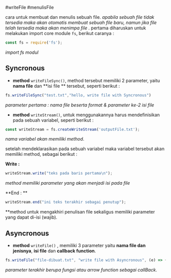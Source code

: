 #writeFile #menulisFile

cara untuk membuat dan menulis sebuah file.
*apabila sebuah file tidak tersedia maka akan otomatis membuat sebuah file baru, namun jika file telah tersedia maka akan menimpa file .*
pertama diharuskan untuk melakukan import core module `fs`, berikut caranya : 
```js
const fs = require('fs');
```
*import fs modul*

## Syncronous 

- **method** `writeFileSync()`, method tersebut memiliki 2 parameter, yaitu **nama file** dan **isi file ** tersebut, seperti berikut : 
```js 
fs.writeFileSync("test.txt","hello, write file with Syncronous")
```
*parameter pertama : nama file beserta format & parameter ke-2 isi file*

- **method** `writeStream()`, untuk menggunakannya harus mendefinisikan pada sebuah variabel, seperti berikut :
```js
const writeStream = fs.createWriteStream('outputFile.txt');
```
*nama variabel akan memiliki method*.

setelah mendeklarasikan pada sebuah variabel maka variabel tersebut akan memiliki method, sebagai berikut :

**Write :** 
```js
writeStream.write("teks pada baris pertama\n");
```
*method memiliki parameter yang akan menjadi isi pada file*

**End : **
```js
writeStream.end("ini teks terakhir sebagai penutup");
```
**method untuk mengakhiri penulisan file sekaligus memiliki parameter yang dapat di-isi (wajib)*.*


## Asyncronous

- **method** `writeFile()` , memiliki 3 parameter yaitu **nama file dan jenisnya**, **isi file** dan **callback function**.
```js
fs.writeFile("file-dibuat.txt", "write file with Asyncronous", (e) => {console.log(e)});
```
*parameter terakhir berupa fungsi atau arrow function sebagai callBack*.
